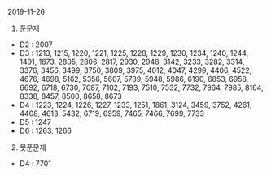 2019-11-26

1. 푼문제
 - D2 : 2007 
 - D3 : 1213, 1215, 1220, 1221, 1225, 1228, 1229, 1230, 1234, 1240, 1244, 1491, 1873, 2805, 2806, 2817, 2930, 2948, 3142, 3233, 3282, 3314, 3376, 3456, 3499, 3750, 3809, 3975, 4012, 4047, 4299, 4406, 4522, 4676, 4698, 5162, 5356, 5607, 5789, 5948, 5986, 6190, 6853, 6958, 6692, 6718, 6730, 7087, 7102, 7193, 7510, 7532, 7732, 7964, 7985, 8104, 8338, 8457, 8500, 8658, 8673
 - D4 : 1223, 1224, 1226, 1227, 1233, 1251, 1861, 3124, 3459, 3752, 4261, 4408, 4613, 5432, 6719, 6959, 7465, 7466, 7699, 7733
 - D5 : 1247
 - D6 : 1263, 1266
2. 못푼문제 
 - D4 : 7701
